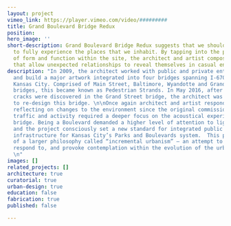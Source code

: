 ```yaml
---
layout: project
vimeo_link: https://player.vimeo.com/video/#########
title: Grand Boulevard Bridge Redux
position: 
hero_image: ''
short-description: Grand Boulevard Bridge Redux suggests that we should slow down
  to fully experience the places that we inhabit. By tapping into the pragmatic languages
  of form and function within the site, the architect and artist composed frameworks
  that allow unexpected relationships to reveal themselves in casual encounters.
description: "In 2009, the architect worked with public and private entities to design
  and build a major artwork integrated into four bridges spanning I-670 in downtown
  Kansas City. Comprised of Main Street, Baltimore, Wyandotte and Grand Boulevard
  bridges, this became known as Pedestrian Strands. In May 2016, after structural
  cracks were discovered in the Grand Street bridge, the architect was commissioned
  to re-design this bridge. \n\nOnce again architect and artist responded to the site,
  reflecting on changes to the environment since the original commission. Increased
  traffic and activity required a deeper focus on the acoustical experience of the
  bridge. Being a Boulevard demanded a higher level of attention to lighting and finishes,
  and the project consciously set a new standard for integrated public art within
  infrastructure for Kansas City’s Parks and Boulevards system.  This project is part
  of a larger philosophy called “incremental urbanism” — an attempt to keep pace with,
  respond to, and provoke contemplation within the evolution of the urban environment.
  \n"
images: []
related_projects: []
architecture: true
curatorial: true
urban-design: true
education: false
fabrication: true
published: false

---
```

